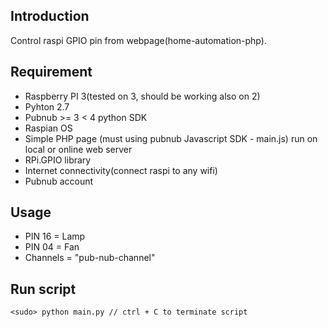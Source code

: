 ## Introduction

Control raspi GPIO pin from webpage(home-automation-php).

## Requirement

 - Raspberry PI 3(tested on 3, should be working also on 2)
 - Pyhton 2.7
 - Pubnub >= 3 < 4 python SDK
 - Raspian OS
 - Simple PHP page (must using pubnub Javascript SDK - main.js) run on local or online web server
 - RPi.GPIO library
 - Internet connectivity(connect raspi to any wifi)
 - Pubnub account

## Usage
 - PIN 16 = Lamp
 - PIN 04 = Fan
 - Channels = "pub-nub-channel"
 
 
## Run script

```
<sudo> python main.py // ctrl + C to terminate script
```
